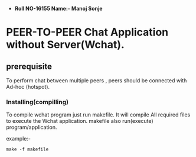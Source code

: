  * **Roll NO-16155           Name:- Manoj Sonje**

# PEER-TO-PEER Chat Application without Server(Wchat).

## prerequisite

To perform chat between multiple peers , peers should be connected with Ad-hoc (hotspot).

### Installing(compilling)

To compile wchat program just run makefile. It will compile All required files to execute the Wchat application. makefile also run(execute) program/application.

example:-

```
make -f makefile
```

